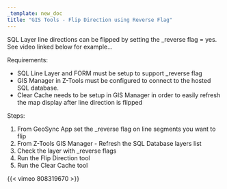 ```yaml
---
_template: new_doc
title: "GIS Tools - Flip Direction using Reverse Flag"
---
```


SQL Layer line directions can be flipped by setting the _reverse flag = yes. See video linked below for example...

Requirements:

* SQL Line Layer and FORM must be setup to support _reverse flag
* GIS Manager in Z-Tools must be configured to connect to the hosted SQL database.
* Clear Cache needs to be setup in GIS Manager in order to easily refresh the map display after line direction is flipped

Steps:

1. From GeoSync App set the _reverse flag on line segments you want to flip
2. From Z-Tools GIS Manager - Refresh the SQL Database layers list
3. Check the layer with _reverse flags
4. Run the Flip Direction tool
5. Run the Clear Cache tool

{{< vimeo 808319670 >}}
